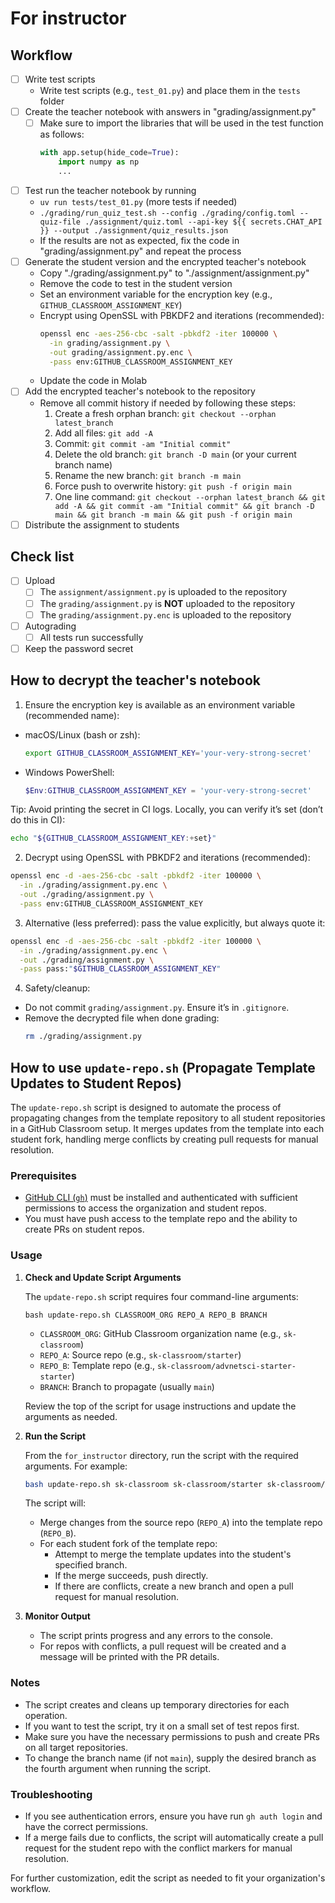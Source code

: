 # For instructor

## Workflow

- [ ] Write test scripts
  - Write test scripts (e.g., `test_01.py`) and place them in the `tests` folder
- [ ] Create the teacher notebook with answers in "grading/assignment.py"
  - [ ] Make sure to import the libraries that will be used in the test function as follows:
    ```python
    with app.setup(hide_code=True):
        import numpy as np
        ...
    ```
- [ ] Test run the teacher notebook by running
  - `uv run tests/test_01.py`  (more tests if needed)
  - `./grading/run_quiz_test.sh --config ./grading/config.toml --quiz-file ./assignment/quiz.toml --api-key ${{ secrets.CHAT_API }} --output ./assignment/quiz_results.json`
  - If the results are not as expected, fix the code in "grading/assignment.py" and repeat the process
- [ ] Generate the student version and the encrypted teacher's notebook
  - Copy "./grading/assignment.py" to "./assignment/assignment.py"
  - Remove the code to test in the student version
  - Set an environment variable for the encryption key (e.g., `GITHUB_CLASSROOM_ASSIGNMENT_KEY`)
  - Encrypt using OpenSSL with PBKDF2 and iterations (recommended):
    ```bash
    openssl enc -aes-256-cbc -salt -pbkdf2 -iter 100000 \
      -in grading/assignment.py \
      -out grading/assignment.py.enc \
      -pass env:GITHUB_CLASSROOM_ASSIGNMENT_KEY
    ```
  - Update the code in Molab
- [ ] Add the encrypted teacher's notebook to the repository
  - Remove all commit history if needed by following these steps:
    1. Create a fresh orphan branch: `git checkout --orphan latest_branch`
    2. Add all files: `git add -A`
    3. Commit: `git commit -am "Initial commit"`
    4. Delete the old branch: `git branch -D main` (or your current branch name)
    5. Rename the new branch: `git branch -m main`
    6. Force push to overwrite history: `git push -f origin main`
    7. One line command: `git checkout --orphan latest_branch && git add -A && git commit -am "Initial commit" && git branch -D main && git branch -m main && git push -f origin main`
- [ ] Distribute the assignment to students

## Check list

- [ ] Upload
  - [ ] The `assignment/assignment.py` is uploaded to the repository
  - [ ] The `grading/assignment.py` is **NOT** uploaded to the repository
  - [ ] The `grading/assignment.py.enc` is uploaded to the repository
- [ ] Autograding
  - [ ] All tests run successfully
- [ ] Keep the password secret

## How to decrypt the teacher's notebook

1) Ensure the encryption key is available as an environment variable (recommended name):

- macOS/Linux (bash or zsh):
  ```bash
  export GITHUB_CLASSROOM_ASSIGNMENT_KEY='your-very-strong-secret'
  ```
- Windows PowerShell:
  ```powershell
  $Env:GITHUB_CLASSROOM_ASSIGNMENT_KEY = 'your-very-strong-secret'
  ```

Tip: Avoid printing the secret in CI logs. Locally, you can verify it’s set (don’t do this in CI):
```bash
echo "${GITHUB_CLASSROOM_ASSIGNMENT_KEY:+set}"
```

2) Decrypt using OpenSSL with PBKDF2 and iterations (recommended):
```bash
openssl enc -d -aes-256-cbc -salt -pbkdf2 -iter 100000 \
  -in ./grading/assignment.py.enc \
  -out ./grading/assignment.py \
  -pass env:GITHUB_CLASSROOM_ASSIGNMENT_KEY
```

3) Alternative (less preferred): pass the value explicitly, but always quote it:
```bash
openssl enc -d -aes-256-cbc -salt -pbkdf2 -iter 100000 \
  -in ./grading/assignment.py.enc \
  -out ./grading/assignment.py \
  -pass pass:"$GITHUB_CLASSROOM_ASSIGNMENT_KEY"
```

4) Safety/cleanup:
- Do not commit `grading/assignment.py`. Ensure it’s in `.gitignore`.
- Remove the decrypted file when done grading:
  ```bash
  rm ./grading/assignment.py
  ```

## How to use `update-repo.sh` (Propagate Template Updates to Student Repos)

The `update-repo.sh` script is designed to automate the process of propagating changes from the template repository to all student repositories in a GitHub Classroom setup. It merges updates from the template into each student fork, handling merge conflicts by creating pull requests for manual resolution.

### Prerequisites

- [GitHub CLI (`gh`)](https://cli.github.com/) must be installed and authenticated with sufficient permissions to access the organization and student repos.
- You must have push access to the template repo and the ability to create PRs on student repos.

### Usage

1. **Check and Update Script Arguments**

   The `update-repo.sh` script requires four command-line arguments:
   ```
   bash update-repo.sh CLASSROOM_ORG REPO_A REPO_B BRANCH
   ```
   - `CLASSROOM_ORG`: GitHub Classroom organization name (e.g., `sk-classroom`)
   - `REPO_A`: Source repo (e.g., `sk-classroom/starter`)
   - `REPO_B`: Template repo (e.g., `sk-classroom/advnetsci-starter-starter`)
   - `BRANCH`: Branch to propagate (usually `main`)

   Review the top of the script for usage instructions and update the arguments as needed.

2. **Run the Script**

   From the `for_instructor` directory, run the script with the required arguments. For example:
   ```bash
   bash update-repo.sh sk-classroom sk-classroom/starter sk-classroom/advnetsci-starter-starter main
   ```

   The script will:
   - Merge changes from the source repo (`REPO_A`) into the template repo (`REPO_B`).
   - For each student fork of the template repo:
     - Attempt to merge the template updates into the student's specified branch.
     - If the merge succeeds, push directly.
     - If there are conflicts, create a new branch and open a pull request for manual resolution.

3. **Monitor Output**

   - The script prints progress and any errors to the console.
   - For repos with conflicts, a pull request will be created and a message will be printed with the PR details.

### Notes

- The script creates and cleans up temporary directories for each operation.
- If you want to test the script, try it on a small set of test repos first.
- Make sure you have the necessary permissions to push and create PRs on all target repositories.
- To change the branch name (if not `main`), supply the desired branch as the fourth argument when running the script.

### Troubleshooting

- If you see authentication errors, ensure you have run `gh auth login` and have the correct permissions.
- If a merge fails due to conflicts, the script will automatically create a pull request for the student repo with the conflict markers for manual resolution.

For further customization, edit the script as needed to fit your organization's workflow.

